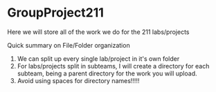 # GroupProject211
Here we will store all of the work we do for the 211 labs/projects

Quick summary on File/Folder organization
1. We can split up every single lab/project in it's own folder
2. For labs/projects split in subteams, I will create a directory for each subteam, being a parent directory for the work you will upload.
3. Avoid using spaces for directory names!!!!!
